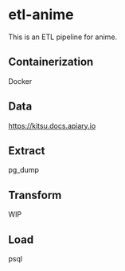 # etl-anime
This is an ETL pipeline for anime.

## Containerization
Docker

## Data
https://kitsu.docs.apiary.io

## Extract
pg_dump

## Transform
WIP

## Load
psql
